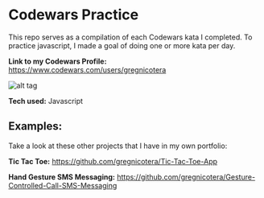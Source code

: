 # Codewars Practice
This repo serves as a compilation of each Codewars kata I completed. To practice javascript, I made a goal of doing one or more kata per day. 

**Link to my Codewars Profile:** https://www.codewars.com/users/gregnicotera

![alt tag](https://www.codewars.com/users/gregnicotera/badges/large)


**Tech used:** Javascript


## Examples:
Take a look at these other projects that I have in my own portfolio:

**Tic Tac Toe:** https://github.com/gregnicotera/Tic-Tac-Toe-App

**Hand Gesture SMS Messaging:** https://github.com/gregnicotera/Gesture-Controlled-Call-SMS-Messaging


